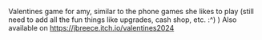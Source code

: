 Valentines game for amy, similar to the phone games she likes to play (still need to add all the fun things like upgrades, cash shop, etc. :^) )
Also available on https://jbreece.itch.io/valentines2024
